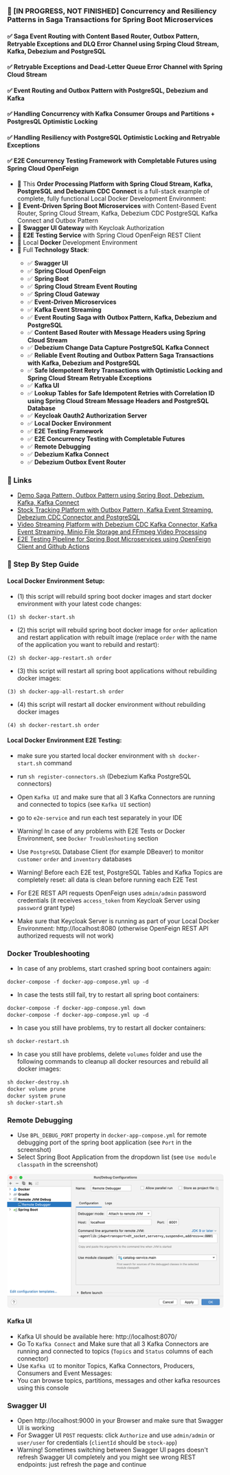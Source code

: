 ### 📖 [IN PROGRESS, NOT FINISHED] Concurrency and Resiliency Patterns in Saga Transactions for Spring Boot Microservices

#### ✅ Saga Event Routing with Content Based Router, Outbox Pattern, Retryable Exceptions and DLQ Error Channel using Srping Cloud Stream, Kafka, Debezium and PostgreSQL
#### ✅ Retryable Exceptions and Dead-Letter Queue Error Channel with Spring Cloud Stream
#### ✅ Event Routing and Outbox Pattern with PostgreSQL, Debezium and Kafka
#### ✅ Handling Concurrency with Kafka Consumer Groups and Partitions + PostgresQL Optimistic Locking
#### ✅ Handling Resiliency with PostgreSQL Optimistic Locking and Retryable Exceptions
#### ✅ E2E Concurrency Testing Framework with Completable Futures using Spring Cloud OpenFeign

<ul style="list-style-type:disc">
    <li>📖 This <b>Order Processing Platform with Spring Cloud Stream, Kafka, PostgreSQL and Debezium CDC Connect</b> is a full-stack example of complete, fully functional Local Docker Development Environment:</li>
    <li>📖 <b>Event-Driven Spring Boot Microservices</b> with Content-Based Event Router, Spring Cloud Stream, Kafka, Debezium CDC PostgreSQL Kafka Connect and Outbox Pattern</li>
    <li>📖 <b>Swagger UI Gateway</b> with Keycloak Authorization</li>
    <li>📖 <b>E2E Testing Service</b> with Spring Cloud OpenFeign REST Client</li>
    <li>📖 Local <b>Docker</b> Development Environment</li>
  <li>📖 Full <b>Technology Stack</b>:</li>
  <ul>
    <li>✅ <b>Swagger UI</b></li>
    <li>✅ <b>Spring Cloud OpenFeign</b></li>
    <li>✅ <b>Spring Boot</b></li>
    <li>✅ <b>Spring Cloud Stream Event Routing</b></li>
    <li>✅ <b>Spring Cloud Gateway</b></li>
    <li>✅ <b>Event-Driven Microservices</b></li>
    <li>✅ <b>Kafka Event Streaming</b></li>
    <li>✅ <b>Event Routing Saga with Outbox Pattern, Kafka, Debezium and PostgreSQL</b></li>
    <li>✅ <b>Content Based Router with Message Headers using Spring Cloud Stream</b></li>
    <li>✅ <b>Debezium Change Data Capture PostgreSQL Kafka Connect</b></li>
    <li>✅ <b>Reliable Event Routing and Outbox Pattern Saga Transactions with Kafka, Debezium and PostgreSQL</b></li>
    <li>✅ <b>Safe Idempotent Retry Transactions with Optimistic Locking and Spring Cloud Stream Retryable Exceptions</b></li>
    <li>✅ <b>Kafka UI</b></li>
    <li>✅ <b>Lookup Tables for Safe Idempotent Retries with Correlation ID using Spring Cloud Stream Message Headers and PostgreSQL Database</b></li>
    <li>✅ <b>Keycloak Oauth2 Authorization Server</b></li>
    <li>✅ <b>Local Docker Environment</b></li>
    <li>✅ <b>E2E Testing Framework</b></li>
    <li>✅ <b>E2E Concurrency Testing with Completable Futures</b></li>
    <li>✅ <b>Remote Debugging</b></li>
    <li>✅ <b>Debezium Kafka Connect</b></li>
    <li>✅ <b>Debezium Outbox Event Router</b></li>
  </ul>
</ul>

### 📖 Links

- [Demo Saga Pattern, Outbox Pattern using Spring Boot, Debezium, Kafka, Kafka Connect](https://github.com/uuhnaut69/saga-pattern-microservices)
- [Stock Tracking Platform with Outbox Pattern, Kafka Event Streaming, Debezium CDC Connector and PostgreSQL](https://github.com/skyglass/stock-tracking-03)
- [Video Streaming Platform with Debezium CDC Kafka Connector, Kafka Event Streaming, Minio File Storage and FFmpeg Video Processing](https://github.com/greeta-video-01/video-api)
- [E2E Testing Pipeline for Spring Boot Microservices using OpenFeign Client and Github Actions](https://www.linkedin.com/pulse/e2e-testing-pipeline-spring-boot-microservices-using-openfeign/)

### 📖 Step By Step Guide

#### Local Docker Environment Setup:

- (1) this script will rebuild spring boot docker images and start docker environment with your latest code changes:

```
(1) sh docker-start.sh
```

- (2) this script will rebuild spring boot docker image for `order` aplication and restart
  application with rebuilt image (replace `order` with the name of the application
  you want to rebuild and restart):

```
(2) sh docker-app-restart.sh order
```

- (3) this script will restart all spring boot applications without rebuilding docker images:

```
(3) sh docker-app-all-restart.sh order
```

- (4) this script will restart all docker environment without rebuilding docker images

```
(4) sh docker-restart.sh order
```

#### Local Docker Environment E2E Testing:

- make sure you started local docker environment with `sh docker-start.sh` command

- run `sh register-connectors.sh` (Debezium Kafka PostgreSQL connectors)

- Open `Kafka UI` and make sure that all 3 Kafka Connectors are running and connected to topics (see `Kafka UI` section)

- go to `e2e-service` and run each test separately in your IDE

- Warning! In case of any problems with E2E Tests or Docker Environment, see `Docker Troubleshooting` section

- Use `PostgreSQL` Database Client (for example DBeaver) to monitor `customer` `order` and `inventory` databases

- Warning! Before each E2E test, PostgreSQL Tables and Kafka Topics are completely reset: all data is clean before running each E2E Test

- For E2E REST API requests OpenFeign uses  `admin/admin` password credentials (it receives `access_token` from Keycloak Server using `password` grant type)

- Make sure that Keycloak Server is running as part of your Local Docker Environment: http://localhost:8080 (otherwise OpenFeign REST API authorized requests will not work)


### Docker Troubleshooting

- In case of any problems, start crashed spring boot containers again:

```
docker-compose -f docker-app-compose.yml up -d
```

- In case the tests still fail, try to restart all spring boot containers:

```
docker-compose -f docker-app-compose.yml down
docker-compose -f docker-app-compose.yml up -d
```

- In case you still have problems, try to restart all docker containers:

```
sh docker-restart.sh
```

- In case you still have problems, delete `volumes` folder
 and use the following commands to cleanup all docker resources and rebuild all docker images:

```
sh docker-destroy.sh
docker volume prune
docker system prune
sh docker-start.sh
```

### Remote Debugging

- Use `BPL_DEBUG_PORT` property in `docker-app-compose.yml` for remote debugging port of the spring boot application (see `Port` in the screenshot)
- Select Spring Boot Application from the dropdown list (see `Use module classpath` in the screenshot)

![Configuration to debug a containerized Java application from IntelliJ IDEA](documentation/06-14.png)

#### Kafka UI

- Kafka UI should be available here: http://localhost:8070/
- Go To `Kafka Connect` and Make sure that all 3 Kafka Connectors are running and connected to topics (`Topics` and `Status` columns of each connector)
- Use `Kafka UI` to monitor Topics, Kafka Connectors, Producers, Consumers and Event Messages:
- You can browse topics, partitions, messages and other kafka resources using this console

### Swagger UI

- Open http://localhost:9000 in your Browser and make sure that Swagger UI is working
- For Swagger UI `POST` requests: click `Authorize` and use `admin/admin` or `user/user` for credentials (`clientId` should be `stock-app`)
- Warning! Sometimes switching between Swagger UI pages doesn't refresh Swagger UI completely and you might see wrong REST endpoints: just refresh the page and continue
